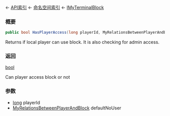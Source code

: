 ← [API索引](Api-Index) ← [命名空间索引](Namespace-Index) ← [IMyTerminalBlock](Sandbox.ModAPI.Ingame.IMyTerminalBlock)

### 概要

```csharp
public bool HasPlayerAccess(long playerId, MyRelationsBetweenPlayerAndBlock defaultNoUser = MyRelationsBetweenPlayerAndBlock.NoOwnership)
```

Returns if local player can use block. It is also checking for admin access.

### 返回

[bool](https://docs.microsoft.com/en-us/dotnet/api/System.Boolean?view=netframework-4.6)

Can player access block or not

### 参数

* [long](https://docs.microsoft.com/en-us/dotnet/api/System.Int64?view=netframework-4.6) playerId
* [MyRelationsBetweenPlayerAndBlock](VRage.Game.MyRelationsBetweenPlayerAndBlock) defaultNoUser
